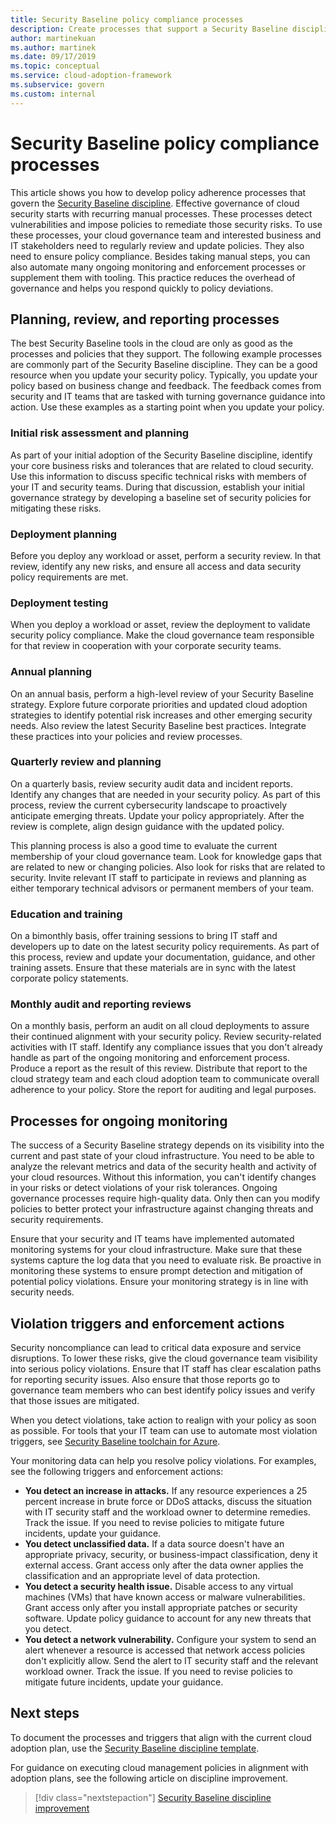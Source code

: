 ```yaml
---
title: Security Baseline policy compliance processes
description: Create processes that support a Security Baseline discipline. Establish procedures and policies for detecting vulnerabilities and remediating security risks.
author: martinekuan
ms.author: martinek
ms.date: 09/17/2019
ms.topic: conceptual
ms.service: cloud-adoption-framework
ms.subservice: govern
ms.custom: internal
---
```


# Security Baseline policy compliance processes

This article shows you how to develop policy adherence processes that govern the [Security Baseline discipline](./index.md). Effective governance of cloud security starts with recurring manual processes. These processes detect vulnerabilities and impose policies to remediate those security risks. To use these processes, your cloud governance team and interested business and IT stakeholders need to regularly review and update policies. They also need to ensure policy compliance. Besides taking manual steps, you can also automate many ongoing monitoring and enforcement processes or supplement them with tooling. This practice reduces the overhead of governance and helps you respond quickly to policy deviations.

## Planning, review, and reporting processes

The best Security Baseline tools in the cloud are only as good as the processes and policies that they support. The following example processes are commonly part of the Security Baseline discipline. They can be a good resource when you update your security policy. Typically, you update your policy based on business change and feedback. The feedback comes from security and IT teams that are tasked with turning governance guidance into action. Use these examples as a starting point when you update your policy.

### Initial risk assessment and planning

As part of your initial adoption of the Security Baseline discipline, identify your core business risks and tolerances that are related to cloud security. Use this information to discuss specific technical risks with members of your IT and security teams. During that discussion, establish your initial governance strategy by developing a baseline set of security policies for mitigating these risks.

### Deployment planning

Before you deploy any workload or asset, perform a security review. In that review, identify any new risks, and ensure all access and data security policy requirements are met.

### Deployment testing

When you deploy a workload or asset, review the deployment to validate security policy compliance. Make the cloud governance team responsible for that review in cooperation with your corporate security teams.

### Annual planning

On an annual basis, perform a high-level review of your Security Baseline strategy. Explore future corporate priorities and updated cloud adoption strategies to identify potential risk increases and other emerging security needs. Also review the latest Security Baseline best practices. Integrate these practices into your policies and review processes.

### Quarterly review and planning

On a quarterly basis, review security audit data and incident reports. Identify any changes that are needed in your security policy. As part of this process, review the current cybersecurity landscape to proactively anticipate emerging threats. Update your policy appropriately. After the review is complete, align design guidance with the updated policy.

This planning process is also a good time to evaluate the current membership of your cloud governance team. Look for knowledge gaps that are related to new or changing policies. Also look for risks that are related to security. Invite relevant IT staff to participate in reviews and planning as either temporary technical advisors or permanent members of your team.

### Education and training

On a bimonthly basis, offer training sessions to bring IT staff and developers up to date on the latest security policy requirements. As part of this process, review and update your documentation, guidance, and other training assets. Ensure that these materials are in sync with the latest corporate policy statements.

### Monthly audit and reporting reviews

On a monthly basis, perform an audit on all cloud deployments to assure their continued alignment with your security policy. Review security-related activities with IT staff. Identify any compliance issues that you don't already handle as part of the ongoing monitoring and enforcement process. Produce a report as the result of this review. Distribute that report to the cloud strategy team and each cloud adoption team to communicate overall adherence to your policy. Store the report for auditing and legal purposes.

## Processes for ongoing monitoring

The success of a Security Baseline strategy depends on its visibility into the current and past state of your cloud infrastructure. You need to be able to analyze the relevant metrics and data of the security health and activity of your cloud resources. Without this information, you can't identify changes in your risks or detect violations of your risk tolerances. Ongoing governance processes require high-quality data. Only then can you modify policies to better protect your infrastructure against changing threats and security requirements.

Ensure that your security and IT teams have implemented automated monitoring systems for your cloud infrastructure. Make sure that these systems capture the log data that you need to evaluate risk. Be proactive in monitoring these systems to ensure prompt detection and mitigation of potential policy violations. Ensure your monitoring strategy is in line with security needs.

## Violation triggers and enforcement actions

Security noncompliance can lead to critical data exposure and service disruptions. To lower these risks, give the cloud governance team visibility into serious policy violations. Ensure that IT staff has clear escalation paths for reporting security issues. Also ensure that those reports go to governance team members who can best identify policy issues and verify that those issues are mitigated.

When you detect violations, take action to realign with your policy as soon as possible. For tools that your IT team can use to automate most violation triggers, see [Security Baseline toolchain for Azure](./toolchain.md).

Your monitoring data can help you resolve policy violations. For examples, see the following triggers and enforcement actions:

- **You detect an increase in attacks.** If any resource experiences a 25 percent increase in brute force or DDoS attacks, discuss the situation with IT security staff and the workload owner to determine remedies. Track the issue. If you need to revise policies to mitigate future incidents, update your guidance.
- **You detect unclassified data.** If a data source doesn't have an appropriate privacy, security, or business-impact classification, deny it external access. Grant access only after the data owner applies the classification and an appropriate level of data protection.
- **You detect a security health issue.** Disable access to any virtual machines (VMs) that have known access or malware vulnerabilities. Grant access only after you install appropriate patches or security software. Update policy guidance to account for any new threats that you detect.
- **You detect a network vulnerability.** Configure your system to send an alert whenever a resource is accessed that network access policies don't explicitly allow. Send the alert to IT security staff and the relevant workload owner. Track the issue. If you need to revise policies to mitigate future incidents, update your guidance.

## Next steps

To document the processes and triggers that align with the current cloud adoption plan, use the [Security Baseline discipline template](./template.md).

For guidance on executing cloud management policies in alignment with adoption plans, see the following article on discipline improvement.

> [!div class="nextstepaction"]
> [Security Baseline discipline improvement](./discipline-improvement.md)
